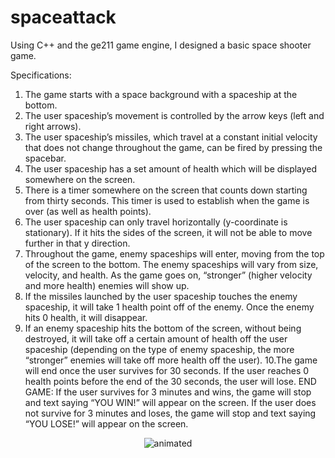 # spaceattack
Using C++ and the ge211 game engine, I designed a basic space shooter game.

Specifications:
1. The game starts with a space background with a spaceship at the bottom.
2. The user spaceship’s movement is controlled by the arrow keys (left and right arrows).
3. The user spaceship’s missiles, which travel at a constant initial velocity that does not change throughout the game, can be fired by pressing the spacebar.
4. The user spaceship has a set amount of health which will be displayed somewhere on the screen.
5. There is a timer somewhere on the screen that counts down starting from thirty seconds. This timer is used to establish when the game is over (as well as health points).
6. The user spaceship can only travel horizontally (y-coordinate is stationary). If it hits the sides of the screen, it will not be able to move further in that y direction.
7. Throughout the game, enemy spaceships will enter, moving from the top of the screen to the bottom. The enemy spaceships will vary from size, velocity, and health. As the game goes on, “stronger” (higher velocity and more health) enemies will show up. 
8. If the missiles launched by the user spaceship touches the enemy spaceship, it will take 1 health point off of the enemy. Once the enemy hits 0 health, it will disappear.
9. If an enemy spaceship hits the bottom of the screen, without being destroyed, it will take off a certain amount of health off the user spaceship (depending on the type of enemy spaceship, the more “stronger” enemies will take off more health off the user).
10.The game will end once the user survives for 30 seconds. If the user reaches 0 health points before the end of the 30 seconds, the user will lose.
END GAME:
If the user survives for 3 minutes and wins, the game will stop and text saying “YOU WIN!” will appear on the screen.
If the user does not survive for 3 minutes and loses, the game will stop and text saying “YOU LOSE!” will appear on the screen.

<p align="center">
  <img src=![game](https://user-images.githubusercontent.com/94990857/144702317-a21a75e3-a632-4feb-958e-0a6c4bab0725.gif) alt="animated" />
</p>


